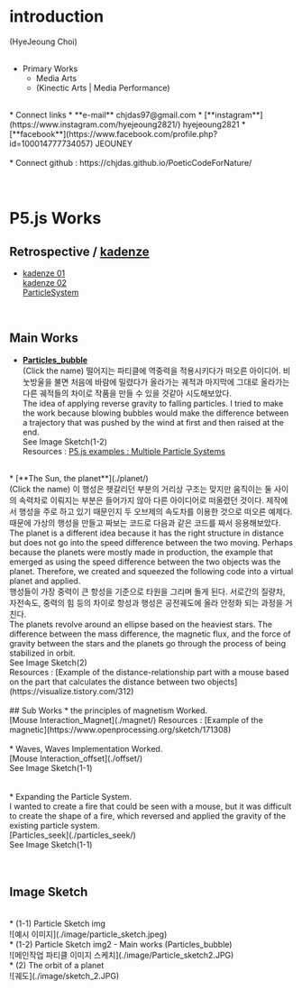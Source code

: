 # introduction
(HyeJeoung Choi)
<br/>
<br/>
* Primary Works
  * Media Arts
  * (Kinectic Arts | Media Performance)  
<br/>
* Connect links
  * **e-mail**      chjdas97@gmail.com
  * [**instagram**](https://www.instagram.com/hyejeoung2821/)   hyejeoung2821
  * [**facebook**](https://www.facebook.com/profile.php?id=100014777734057)    JEOUNEY
<br/>
<br/>
* Connect github : https://chjdas.github.io/PoeticCodeForNature/
<br/>
<br/>

<br/>

# P5.js Works
## Retrospective / [kadenze](https://www.kadenze.com/courses/the-nature-of-code-ii/info)<br/>
 * [kadenze 01](./work01.md/)  <br/>
 [kadenze 02](./work02.md/) <br/>
 [ParticleSystem](./particleSystem.md/)<br/>

 <br/>

## Main Works
 * [**Particles_bubble**](./Particles_bubble/)<br/>
 (Click the name)
 떨어지는 파티클에 역중력을 적용시키다가 떠오른 아이디어. 비눗방울을 불면 처음에 바람에 밀렸다가 올라가는 궤적과 마지막에 그대로 올라가는 다른 궤적들의 차이로 작품을 만들 수 있을 것같아 시도해보았다.<br/>
 The idea of applying reverse gravity to falling particles. I tried to make the work because blowing bubbles would make the difference between a trajectory that was pushed by the wind at first and then raised at the end.<br/>
  See Image Sketch(1-2)<br/>
  Resources : [P5.js examples : Multiple Particle Systems](https://p5js.org/examples/simulate-multiple-particle-systems.html)  
  <br/>
 * [**The Sun, the planet**](./planet/)<br/>
 (Click the name)
 이 행성은 헷갈리던 부분의 거리상 구조는 맞지만 움직이는 둘 사이의 속력차로 이뤄지는 부분은 들어가지 않아 다른 아이디어로 떠올렸던 것이다.
제작에서 행성을 주로 하고 있기 때문인지 두 오브제의 속도차를 이용한 것으로 떠오른 예제다. 때문에 가상의 행성을 만들고 짜보는 코드로 다음과 같은 코드를 짜서 응용해보았다.<br/>
  The planet is a different idea because it has the right structure in distance but does not go into the speed difference between the two moving.
 Perhaps because the planets were mostly made in production, the example that emerged as using the speed difference between the two objects was the planet. Therefore, we created and squeezed the following code into a virtual planet and applied. <br/>
  행성들이 가장 중력이 큰 항성을 기준으로 타원을 그리며 돌게 된다. 서로간의 질량차, 자전속도, 중력의 힘 등의 차이로 항성과 행성은 공전궤도에 올라 안정화 되는 과정을 거친다. <br/>
   The planets revolve around an ellipse based on the heaviest stars. The difference between the mass difference, the magnetic flux, and the force of gravity between the stars and the planets go through the process of being stabilized in orbit.<br/>
   See Image Sketch(2)<br/>
  Resources : [Example of the distance-relationship part with a mouse based on the part that calculates the distance between two objects](https://visualize.tistory.com/312)
 <br/>
<br/>
## Sub Works
 * the principles of magnetism Worked.<br/>
  [Mouse Interaction_Magnet](./magnet/)
  Resources : [Example of the magnetic](https://www.openprocessing.org/sketch/171308)
  <br/>
  <br/>
 * Waves, Waves Implementation Worked.<br/>
 [Mouse Interaction_offset](./offset/)<br/>
 See Image Sketch(1-1)<br/>
 <br/>
 <br/>
 * Expanding the Particle System. <br/>
  I wanted to create a fire that could be seen with a mouse, but it was difficult to create the shape of a fire, which reversed and applied the gravity of the existing particle system.<br/>
  [Particles_seek](./particles_seek/)<br/>
  See Image Sketch(1-1)<br/>
  <br/>
  <br/>

## Image Sketch
<br/>
 * (1-1) Particle Sketch img <br/>
 ![예시 이미지](./image/particle_sketch.jpeg)
 <br/>
 * (1-2) Particle Sketch img2 - Main works (Particles_bubble) <br/>
 ![메인작업 파티클 이미지 스케치](./image/Particle_sketch2.JPG)
 <br/>
 * (2) The orbit of a planet <br/>
 ![궤도](./image/sketch_2.JPG)
